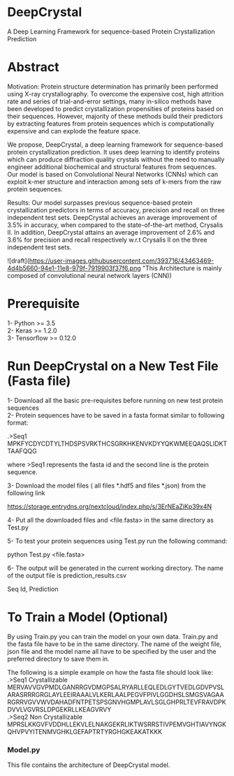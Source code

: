 # DeepCrystal
A Deep Learning Framework for sequence-based Protein Crystallization Prediction

# Abstract

Motivation: Protein structure determination has primarily been performed using X-ray crystallography. To overcome the expensive cost, high attrition rate and series of trial-and-error settings, many in-silico methods have been developed to predict crystallization propensities of proteins based on their sequences. However, majority of these methods build their predictors by extracting features from protein sequences which is computationally expensive and can explode the feature space. <br />

We propose, DeepCrystal, a deep learning framework for sequence-based protein crystallization prediction. It uses deep learning to identify proteins which can produce diffraction quality crystals without the need to manually engineer additional biochemical and structural features from sequences. Our model is based on Convolutional Neural Networks (CNNs) which can exploit k-mer structure and interaction among sets of k-mers from the raw protein sequences. <br/>

Results: Our model surpasses previous sequence-based protein crystallization predictors in terms of accuracy, precision and recall on three independent test sets. DeepCrystal achieves an average improvement of 3.5% in accuracy, when compared to the state-of-the-art method, Crysalis II. In addition, DeepCrystal attains an average improvement of 2.6% and 3.6% for precision and recall respectively w.r.t Crysalis II on the three independent test sets. <br />

![draft](https://user-images.githubusercontent.com/393716/43463469-4d4b5660-94e1-11e8-979f-7919903f37f6.png "This Architecture is mainly composed of convolutional neural network layers (CNN))

# Prerequisite

 1- Python >= 3.5  <br />
 2- Keras >= 1.2.0 <br />
 3- Tensorflow >= 0.12.0 

# Run DeepCrystal on a New Test File (Fasta file)

1- Download all the basic pre-requisites before running on new test protein sequences <br />
2- Protein sequences have to be saved in a fasta format similar to following format: <br />

   .>Seq1 <br />
   MPKFYCDYCDTYLTHDSPSVRKTHCSGRKHKENVKDYYQKWMEEQAQSLIDKTTAAFQQG <br />

where >Seq1 represents the fasta id and the second line is the protein sequence. <br />

3- Download the model files ( all files *.hdf5 and files *.json) from the following link <br />

https://storage.entrydns.org/nextcloud/index.php/s/3ErNEaZiKp39x4N <br />

4- Put all the downloaded files and <file.fasta> in the same directory as Test.py <br />

5- To test your protein sequences using Test.py run the following command: <br />

python Test.py <file.fasta> <br />

6- The output will be generated in the current working directory. The name of the output file is prediction_results.csv <br />

   Seq Id, Prediction <br />


# To Train a Model (Optional)

By using Train.py you can train the model on your own data. Train.py and the fasta file have to be in the same directory. The name of the weight file, json file and the model name all have to be specified by the user and the preferred directory to save them in. <br />

The following is a simple example on how the fasta file should look like: <br />
   .>Seq1 Crystallizable <br />
    MERVAVVGVPMDLGANRRGVDMGPSALRYARLLEQLEDLGYTVEDLGDVPVSLARASRRRGRGLAYLEEIRAAALVLKERLAALPEGVFPIVLGGDHSLSMGSVAGAARGRRVGVVWVDAHADFNTPETSPSGNVHGMPLAVLSGLGHPRLTEVFRAVDPKDVVLVGVRSLDPGEKRLLKEAGVRVY <br />
   .>Seq2 Non Crystallizable <br />
    MPRSLKKGVFVDDHLLEKVLELNAKGEKRLIKTWSRRSTIVPEMVGHTIAVYNGKQHVPVYITENMVGHKLGEFAPTRTYRGHGKEAKATKKK <br />



### Model.py
This file contains the architecture of DeepCrystal model. 


